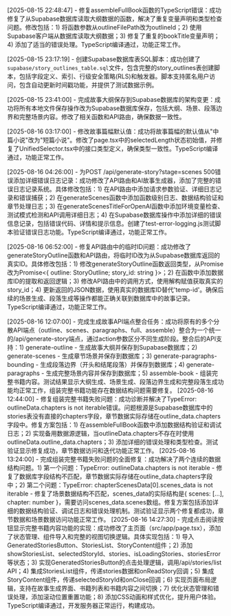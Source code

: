 
[2025-08-15 22:48:47] - 修复assembleFullBook函数的TypeScript错误：成功修复了从Supabase数据库读取大纲数据的函数，解决了重复变量声明和类型检查问题。修改包括：1) 将函数参数从outlineFilePath改为outlineId；2) 使用Supabase客户端从数据库读取大纲数据；3) 修复了重复的bookTitle变量声明；4) 添加了适当的错误处理。TypeScript编译通过，功能正常工作。

[2025-08-15 23:17:19] - 创建Supabase数据库表SQL脚本：成功创建了`supabase/story_outlines_table.sql`文件，包含完整的story_outlines表创建脚本，包括字段定义、索引、行级安全策略(RLS)和触发器。脚本支持匿名用户访问，包含自动更新时间戳功能，并提供了测试数据示例。

[2025-08-15 23:41:00] - 完成故事大纲保存到Supabase数据库的架构变更：成功将所有本地文件保存操作改为Supabase数据库保存，包括大纲、场景、段落边界和完整场景内容。修改了相关函数和API路由，确保数据一致性。

[2025-08-16 03:17:00] - 修改故事篇幅默认值：成功将故事篇幅的默认值从"中篇小说"改为"短篇小说"。修改了page.tsx中的selectedLength状态初始值，并修复了UnifiedSelector.tsx中的接口类型定义，确保类型一致性。TypeScript编译通过，功能正常工作。

[2025-08-16 04:26:00] - 为POST /api/generate-story?stage=scenes 500错误添加详细错误日志记录：成功修改了API路由和AI故事生成器，添加了完整的错误日志记录系统。具体修改包括：1) 在API路由中添加请求参数验证、详细日志记录和错误捕获；2) 在generateScenes函数中添加函数级别日志、数据结构验证和章节处理日志；3) 在generateScenesTitleForOpenAI函数中添加环境变量检查、测试模式检测和API调用详细日志；4) 在Supabase数据库操作中添加详细的错误信息记录，包括错误代码、详情和提示信息。创建了test-error-logging.js测试脚本验证错误日志功能。TypeScript编译通过，功能正常工作。

[2025-08-16 06:52:00] - 修复API路由中的临时ID问题：成功修改了generateStoryOutline函数和API路由，将临时ID改为从Supabase数据库返回的真实ID。具体修改包括：1) 修改generateStoryOutline函数返回类型，从Promise<StoryOutline>改为Promise<{ outline: StoryOutline; story_id: string }>；2) 在函数中添加数据库ID的提取和返回逻辑；3) 修改API路由中的调用方式，使用解构赋值获取真实的story_id；4) 更新返回的JSON数据，使用真实的数据库ID替代'temp-id'。确保后续的场景生成、段落生成等操作都能正确关联到数据库中的故事记录。TypeScript编译通过，功能正常工作。

[2025-08-16 12:07:00] - 完成生成故事API端点整合任务：成功将原有的多个分散API端点（outline、scenes、paragraphs、full、assemble）整合为一个统一的/api/generate-story端点，通过action参数区分不同生成阶段。整合后的API支持：1) generate-outline - 生成故事大纲并保存到Supabase数据库；2) generate-scenes - 生成章节场景并保存到数据库；3) generate-paragraphs-bounding - 生成段落边界（开头和结尾段落）并保存到数据库；4) generate-paragraphs - 生成完整场景内容并保存到数据库；5) assemble-book - 组装完整书籍内容。测试结果显示大纲生成、场景生成、段落边界生成和完整段落生成功能均正常工作，组装完整书籍功能存在数据结构问题需要修复。
[2025-08-16 12:44:00] - 修复组装完整书籍失败问题：成功诊断并解决了TypeError: outlineData.chapters is not iterable错误。问题根源是Supabase数据库中的stories表没有直接的chapters字段，章节数据实际存储在outline_data.chapters字段中。修复方案包括：1) 在assembleFullBook函数中添加数据结构验证和调试日志；2) 实现备用数据源逻辑，当outlineData.chapters不存在时使用outlineData.outline_data.chapters；3) 添加详细的错误处理和类型检查。测试验证显示修复成功，章节数据访问和迭代功能正常工作。
[2025-08-16 13:24:00] - 完成组装完整书籍失败问题的全面修复：成功解决了两个连续的数据结构问题。1) 第一个问题：TypeError: outlineData.chapters is not iterable - 修复了数据库字段结构不匹配，章节数据实际存储在outline_data.chapters字段中；2) 第二个问题：TypeError: chapterScenesData[0].scenes_data is not iterable - 修复了场景数据结构不匹配，scenes_data的实际结构是{ scenes: [...], chapter: number }，需要访问scenes_data.scenes数组。修复方案包括添加详细的数据结构验证、调试日志和错误处理机制。测试验证显示两个修复都成功，章节数据和场景数据访问功能正常工作。
[2025-08-16 14:27:30] - 完成点击阅读按钮显示完整书籍内容功能的实现：成功修改了主页面（src/app/page.tsx），添加了状态管理、组件导入和完整的视图切换逻辑。具体实现包括：1) 导入GeneratedStoriesButton、StoriesList、StoryContent组件；2) 添加showStoriesList、selectedStoryId、stories、isLoadingStories、storiesError等状态；3) 实现GeneratedStoriesButton的点击处理逻辑，调用/api/stories/list API；4) 集成StoriesList组件，传递stories数据和onReadStory回调；5) 集成StoryContent组件，传递selectedStoryId和onClose回调；6) 实现页面布局逻辑，支持在故事生成界面、书籍列表和书籍内容之间切换；7) 优化状态管理和错误处理，添加滚动位置重置功能；8) 添加CSS动画和样式优化，提升用户体验。TypeScript编译通过，开发服务器正常运行，构建成功。
